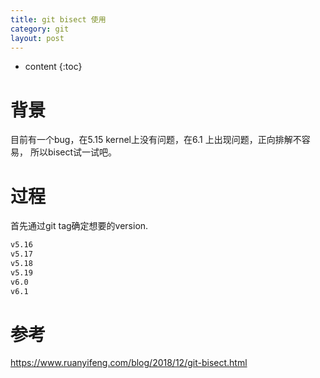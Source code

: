 ```yaml
---
title: git bisect 使用 
category: git
layout: post
---
```

* content
{:toc}

# 背景

目前有一个bug，在5.15 kernel上没有问题，在6.1 上出现问题，正向排解不容易，
所以bisect试一试吧。

# 过程

首先通过git tag确定想要的version.

```bash
v5.16
v5.17
v5.18
v5.19
v6.0
v6.1
```


# 参考

https://www.ruanyifeng.com/blog/2018/12/git-bisect.html


